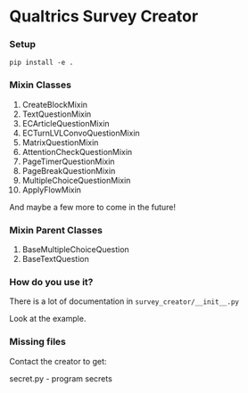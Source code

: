 # **Qualtrics Survey Creator**

### **Setup**

```shell
pip install -e .
```

### **Mixin Classes**
1. CreateBlockMixin
2. TextQuestionMixin
3. ECArticleQuestionMixin
4. ECTurnLVLConvoQuestionMixin
5. MatrixQuestionMixin
6. AttentionCheckQuestionMixin
7. PageTimerQuestionMixin
8. PageBreakQuestionMixin
9. MultipleChoiceQuestionMixin
10. ApplyFlowMixin

And maybe a few more to come in the future!

### Mixin Parent Classes
1. BaseMultipleChoiceQuestion
2. BaseTextQuestion

### **How do you use it?**

There is a lot of documentation in ```survey_creator/__init__.py```

Look at the example.

### Missing files

Contact the creator to get:

secret.py - program secrets